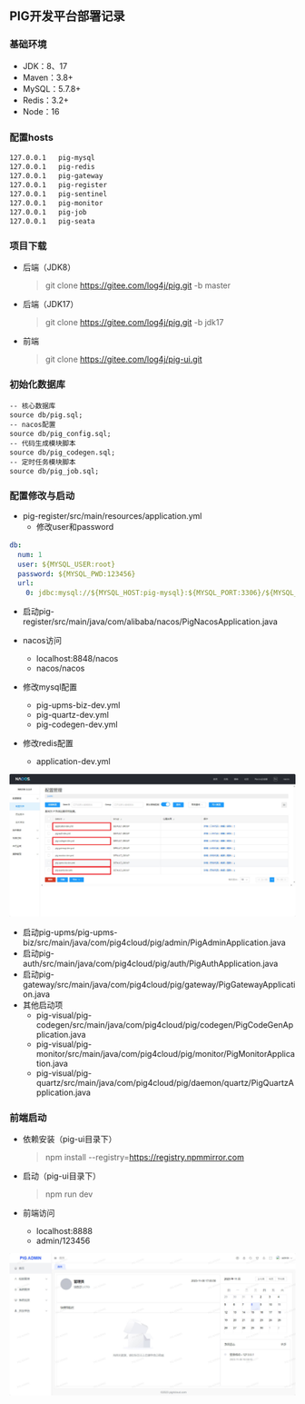 ## **PIG开发平台部署记录**

### 基础环境

- JDK：8、17
- Maven：3.8+
- MySQL：5.7.8+
- Redis：3.2+
- Node：16

### 配置hosts

```
127.0.0.1   pig-mysql
127.0.0.1   pig-redis
127.0.0.1   pig-gateway
127.0.0.1   pig-register
127.0.0.1   pig-sentinel
127.0.0.1	pig-monitor
127.0.0.1	pig-job
127.0.0.1   pig-seata
```

### 项目下载

- 后端（JDK8）

  > git clone https://gitee.com/log4j/pig.git -b master

- 后端（JDK17）

  > git clone https://gitee.com/log4j/pig.git -b jdk17

- 前端

  > git clone https://gitee.com/log4j/pig-ui.git

### 初始化数据库

```mysql
-- 核心数据库
source db/pig.sql;
-- nacos配置
source db/pig_config.sql;
-- 代码生成模块脚本
source db/pig_codegen.sql;
-- 定时任务模块脚本
source db/pig_job.sql;
```

### 配置修改与启动

- pig-register/src/main/resources/application.yml
  - 修改user和password

```yaml
db:
  num: 1
  user: ${MYSQL_USER:root}
  password: ${MYSQL_PWD:123456}
  url:
    0: jdbc:mysql://${MYSQL_HOST:pig-mysql}:${MYSQL_PORT:3306}/${MYSQL_DB:pig_config}?characterEncoding=utf8&zeroDateTimeBehavior=convertToNull&useSSL=false&useJDBCCompliantTimezoneShift=true&useLegacyDatetimeCode=false&serverTimezone=GMT%2B8&nullCatalogMeansCurrent=true&allowPublicKeyRetrieval=true
```

- 启动pig-register/src/main/java/com/alibaba/nacos/PigNacosApplication.java
- nacos访问
  - localhost:8848/nacos
  - nacos/nacos

- 修改mysql配置
  - pig-upms-biz-dev.yml
  - pig-quartz-dev.yml
  - pig-codegen-dev.yml
- 修改redis配置
  - application-dev.yml

![](assets/PIG开发平台部署记录/配置修改.jpg)

- 启动pig-upms/pig-upms-biz/src/main/java/com/pig4cloud/pig/admin/PigAdminApplication.java
- 启动pig-auth/src/main/java/com/pig4cloud/pig/auth/PigAuthApplication.java
- 启动pig-gateway/src/main/java/com/pig4cloud/pig/gateway/PigGatewayApplication.java
- 其他启动项
  - pig-visual/pig-codegen/src/main/java/com/pig4cloud/pig/codegen/PigCodeGenApplication.java
  - pig-visual/pig-monitor/src/main/java/com/pig4cloud/pig/monitor/PigMonitorApplication.java
  - pig-visual/pig-quartz/src/main/java/com/pig4cloud/pig/daemon/quartz/PigQuartzApplication.java

### 前端启动

- 依赖安装（pig-ui目录下）

  > npm install  --registry=https://registry.npmmirror.com

- 启动（pig-ui目录下）

  > npm run dev

- 前端访问

  - localhost:8888
  - admin/123456

![](assets/PIG开发平台部署记录/PIGADMIN.jpg)